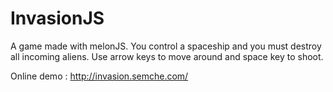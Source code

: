 InvasionJS
==========

A game made with melonJS.
You control a spaceship and you must destroy all incoming aliens. Use arrow keys to move around and space key to shoot.

Online demo : http://invasion.semche.com/
